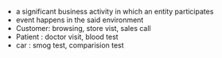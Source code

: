 * a significant business activity in which an entity participates
* event happens in the said environment
* Customer: browsing, store vist, sales call
* Patient : doctor visit, blood test
* car : smog test, comparision test

